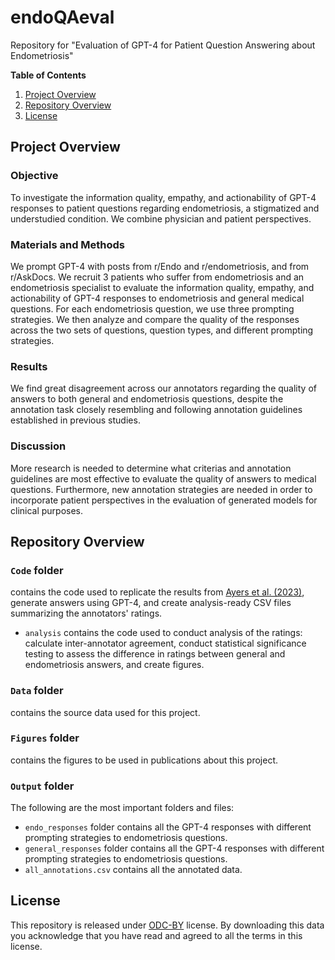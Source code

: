 # endoQAeval
Repository for "Evaluation of GPT-4 for Patient Question Answering about Endometriosis"

**Table of Contents**

1. [Project Overview](#project-overviewverview)
2. [Repository Overview](#repository-overview)
3. [License](#license)


## Project Overview

### Objective
To investigate the information quality, empathy, and actionability of GPT-4 responses to patient questions regarding endometriosis, a stigmatized and understudied condition. We combine physician and patient perspectives.

### Materials and Methods
We prompt GPT-4 with posts from r/Endo and r/endometriosis, and from r/AskDocs. We recruit 3 patients who suffer from endometriosis and an endometriosis specialist to evaluate the information quality, empathy, and actionability of GPT-4 responses to endometriosis and general medical questions. For each endometriosis question, we use three prompting strategies. We then analyze and compare the quality of the responses across the two sets of questions, question types, and different prompting strategies.

### Results
We find great disagreement across our annotators regarding the quality of answers to both general and endometriosis questions, despite the annotation task closely resembling and following annotation guidelines established in previous studies.

### Discussion
More research is needed to determine what criterias and annotation guidelines are most effective to evaluate the quality of answers to medical questions. Furthermore, new annotation strategies are needed in order to incorporate patient perspectives in the evaluation of generated models for clinical purposes.

## Repository Overview

### `Code` folder
contains the code used to replicate the results from [Ayers et al. (2023)](https://doi.org/10.1001/jamainternmed.2023.1838), generate answers using GPT-4, and create analysis-ready CSV files summarizing the annotators' ratings.
- `analysis` contains the code used to conduct analysis of the ratings: calculate inter-annotator agreement, conduct statistical significance testing to assess the difference in ratings between general and endometriosis answers, and create figures.

### `Data` folder
contains the source data used for this project.

### `Figures` folder
contains the figures to be used in publications about this project.

### `Output` folder
The following are the most important folders and files:
- `endo_responses` folder contains all the GPT-4 responses with different prompting strategies to endometriosis questions.
- `general_responses` folder contains all the GPT-4 responses with different prompting strategies to endometriosis questions.
- `all_annotations.csv` contains all the annotated data.

## License
This repository is released under [ODC-BY](https://opendatacommons.org/licenses/by/1.0/) license. 
By downloading this data you acknowledge that you have read and agreed to all the terms in this license.

